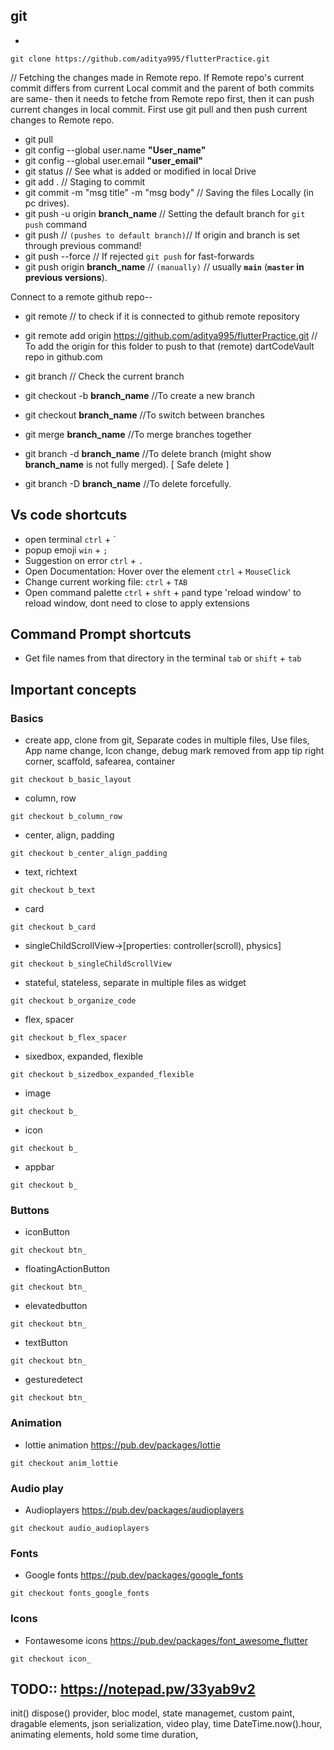 ## git
 - 
```
git clone https://github.com/aditya995/flutterPractice.git
```

// Fetching the changes made in Remote repo. If Remote repo's current commit differs from current Local commit and the parent of both commits are same- then it needs to fetche from Remote repo first, then it can push current changes in local commit. First use git pull and then push current changes to Remote repo.
 - git pull
 - git config --global user.name **"User_name"**
 - git config --global user.email **"user_email"**
 - git status   // See what is added or modified in local Drive
 - git add .    // Staging to commit
 - git commit -m "msg title" -m "msg body"  // Saving the files Locally (in pc drives).
 - git push -u origin **branch_name** // Setting the default branch for `git push` command
 - git push    // `(pushes to default branch)`// If origin and branch is set through previous command!
 - git push --force  // If rejected `git push` for fast-forwards
 - git push origin **branch_name**  // `(manually)` // usually **`main`** (**`master` in previous versions**).

 

Connect to a remote github repo--
 - git remote   // to check if it is connected to github remote repository
 - git remote add origin https://github.com/aditya995/flutterPractice.git 
// To add the origin for this folder to push to that (remote) dartCodeVault repo in github.com

 - git branch   // Check the current branch
 - git checkout -b **branch_name**    //To create a new branch
 - git checkout **branch_name**   //To switch between branches
 - git merge **branch_name**  //To merge branches together
 - git branch -d **branch_name**  //To delete branch (might show **branch_name** is not fully merged). [ Safe delete ]
 - git branch -D **branch_name**  //To delete forcefully.

## Vs code shortcuts
 - open terminal `ctrl` + `
 - popup emoji `win` + `;`
 - Suggestion on error `ctrl` + `.`
 - Open Documentation: Hover over the element `ctrl` + `MouseClick`
 - Change current working file: `ctrl` + `TAB`
 - Open command palette `ctrl` + `shft` + `p`and type 'reload window' to reload window, dont need to close to apply extensions

## Command Prompt shortcuts
 - Get file names from that directory in the terminal `tab` or `shift` + `tab`

## Important concepts
### Basics
 - create app, clone from git, Separate codes in multiple files, Use files, App name change, Icon change, debug mark removed from app tip right corner, scaffold, safearea, container
```
git checkout b_basic_layout
```
 - column, row
```
git checkout b_column_row
```
 - center, align, padding
```
git checkout b_center_align_padding
```
 - text, richtext
```
git checkout b_text
```
 - card 
```
git checkout b_card
```
 - singleChildScrollView->[properties: controller(scroll), physics]
```
git checkout b_singleChildScrollView
```
 - stateful, stateless, separate in multiple files as widget
```
git checkout b_organize_code
```
 - flex, spacer
```
git checkout b_flex_spacer
```
 - sixedbox, expanded, flexible
```
git checkout b_sizedbox_expanded_flexible
```
 - image
```
git checkout b_
```
 - icon
```
git checkout b_
```
 - appbar
```
git checkout b_
```
### Buttons
 - iconButton
```
git checkout btn_
```
 - floatingActionButton
```
git checkout btn_
```
 - elevatedbutton
```
git checkout btn_
```
 - textButton
```
git checkout btn_
```
 - gesturedetect
```
git checkout btn_
```
### Animation
 - lottie animation https://pub.dev/packages/lottie
```
git checkout anim_lottie
```
### Audio play
 - Audioplayers https://pub.dev/packages/audioplayers
```
git checkout audio_audioplayers
```
### Fonts
 - Google fonts https://pub.dev/packages/google_fonts
```
git checkout fonts_google_fonts
```
### Icons
 - Fontawesome icons https://pub.dev/packages/font_awesome_flutter
```
git checkout icon_
```


## TODO:: https://notepad.pw/33yab9v2
init()
dispose()
provider, 
bloc model, 
state managemet, 
custom paint, 
dragable elements, 
json serialization, 
video play, 
time DateTime.now().hour, 
animating elements, 
hold some time duration,
